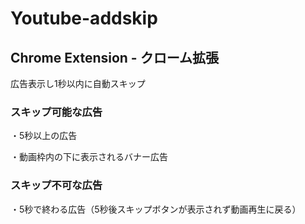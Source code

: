 # Youtube-addskip

## Chrome Extension - クローム拡張

広告表示し1秒以内に自動スキップ


### スキップ可能な広告

・5秒以上の広告

・動画枠内の下に表示されるバナー広告

### スキップ不可な広告

・5秒で終わる広告（5秒後スキップボタンが表示されず動画再生に戻る）

